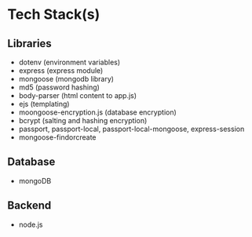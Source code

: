 # Tech Stack(s)
## Libraries
- dotenv (environment variables)
- express (express module)
- mongoose (mongodb library)
- md5 (password hashing)
- body-parser (html content to app.js)
- ejs (templating)
- moongoose-encryption.js (database encryption)
- bcrypt (salting and hashing encryption)
- passport, passport-local, passport-local-mongoose, express-session
- mongoose-findorcreate
## Database
- mongoDB
## Backend
- node.js